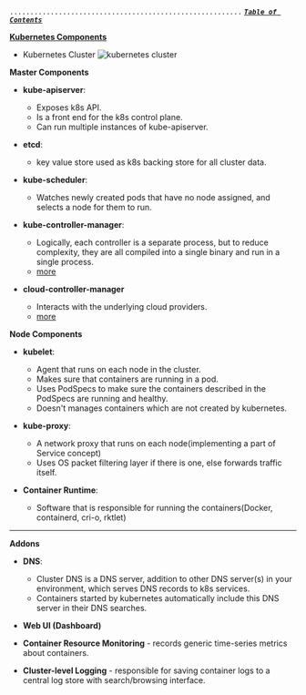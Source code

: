 `.........................................................` [***`Table of Contents`***](README.md)


**[Kubernetes Components](https://kubernetes.io/docs/concepts/overview/components/)**

- Kubernetes Cluster
  ![kubernetes cluster](https://d33wubrfki0l68.cloudfront.net/817bfdd83a524fed7342e77a26df18c87266b8f4/3da7c/images/docs/components-of-kubernetes.png)

**Master Components**

- **kube-apiserver**:
  - Exposes k8s API.
  - Is a front end for the k8s control plane.
  - Can run multiple instances of kube-apiserver.
  
- **etcd**:
  - key value store used as k8s backing store for all cluster data.
  
- **kube-scheduler**:
  - Watches newly created pods that have no node assigned, and selects a node for them to run.
  
- **kube-controller-manager**:
  - Logically, each controller is a separate process, but to reduce complexity, they are all compiled into a single binary and run in a single process.
  - [more](../../programming_kubernetes/Introduction/CO_more_about_controllers.md)

- **cloud-controller-manager**
  - Interacts with the underlying cloud providers.
  - [more](overview_cloud_controller_manager.md)
  
**Node Components**

- **kubelet**:
  - Agent that runs on each node in the cluster.
  - Makes sure that containers are running in a pod.
  - Uses PodSpecs to make sure the containers described in the PodSpecs are running and healthy.
  - Doesn't manages containers which are not created by kubernetes.

- **kube-proxy**:
  - A network proxy that runs on each node(implementing a part of Service concept)
  - Uses OS packet filtering layer if there is one, else forwards traffic itself.
  
- **Container Runtime**:
  - Software that is responsible for running the containers(Docker, containerd, cri-o, rktlet)
  
---
**Addons**

- **DNS**:
  - Cluster DNS is a DNS server, addition to other DNS server(s) in your environment, which serves DNS records to k8s services.
  - Containers started by kubernetes automatically include this DNS server in their DNS searches.

- **Web UI (Dashboard)**

- **Container Resource Monitoring** - records generic time-series metrics about containers.

- **Cluster-level Logging** - responsible for saving container logs to a central log store with search/browsing interface.
